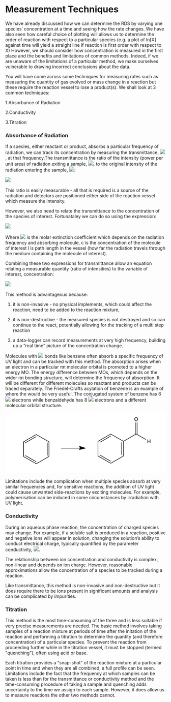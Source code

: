 # Measurement Techniques

 
We have already discussed how we can determine the RDS by varying one species’ concentration at a time and seeing how the rate changes. We have also seen how careful choice of plotting will allows us to determine the order of reaction with respect to a particular species (e.g. a plot of ln⁡[X] against time will yield a straight line if reaction is first order with respect to X)
However, we should consider how concentration is measured in the first place and the benefits and limitations of common methods. Indeed, if we are unaware of the limitations of a particular method, we make ourselves vulnerable to drawing incorrect conclusions about the data.

You will have come across some techniques for measuring rates such as measuring the quantity of gas evolved or mass change in a reaction but these require the reaction vessel to lose a product(s). 
We shall look at 3 common techniques:

1.Absorbance of Radiation

2.Conductivity

3.Titration

### Absorbance of Radiation

If a species, either reactant or product, absorbs a particular frequency of radiation, we can track its concentration by measuring the transmittance, <img src="https://render.githubusercontent.com/render/math?math=\displaystyle T">, at that frequency.The transmittance is the ratio of the intensity (power per unit area) of radiation exiting a sample, <img src="https://render.githubusercontent.com/render/math?math=\displaystyle I">, to the original intensity of the radiation entering the sample, <img src="https://render.githubusercontent.com/render/math?math=\displaystyle I_0">:

<img src="https://render.githubusercontent.com/render/math?math=\displaystyle T = \frac{I}{I_0}">

This ratio is easily measurable - all that is required is a source of the radiation and detectors are positioned either side of the reaction vessel which measure the intensity. 

However, we also need to relate the transmittance to the concentration of the species of interest. Fortunataley we can do so using the expression:

<img src="https://render.githubusercontent.com/render/math?math=\displaystyle T = e^{-\epsilon c l}">

Where <img src="https://render.githubusercontent.com/render/math?math=\displaystyle \epsilon"> is the molar extinction coefficient which depends on the radiation frequency and absorbing molecule, c	is the concentration of the molecule of interest l is path length in the vessel (how far the radiation travels through the medium containing the molecule of interest).

Combining these two expressions for transmittance allow an equation relating a measurable quantity (ratio of intensities) to the variable of interest, concentration: 


<img src="https://render.githubusercontent.com/render/math?math=\displaystyle \frac{I}{I_0} = e^{-\epsilon c l}">


This method is advantageous because:

1.	it is non-invasive - no physical implements, which could affect the reaction, need to be added to the reaction mixture, 

2.	it is non-destructive - the measured species is not destroyed and so can continue to the react, potentially allowing for the tracking of a multi step reaction 

3.	a data-logger can record measurements at very high frequency, building up a “real time” picture of the concentration change. 

Molecules with <img src="https://render.githubusercontent.com/render/math?math=\displaystyle \pi"> bonds like benzene often absorb a specific frequency of UV light and can be tracked with this method. The absorption arises when an electron in a particular ππ molecular orbital is promoted to a higher energy MO. The energy difference between MOs, which depends on the wider ππ bonding structure, will determine the frequency of absorption. It will be different for different molecules so reactant and products can be traced separately. The Friedel-Crafts acylation of benzene is an example of where the would be very useful. The conjugated system of benzene has 6 <img src="https://render.githubusercontent.com/render/math?math=\displaystyle \pi"> electrons while benzaldehyde has 8 <img src="https://render.githubusercontent.com/render/math?math=\displaystyle \pi"> electrons and a different molecular orbital structure. 

![alt text](./figures/FC_Acylation.png)


Limitations include the complication when multiple species absorb at very similar frequencies and, for sensitive reactions, the addition of UV light could cause unwanted side-reactions by exciting molecules. For example, polymerisation can be induced in some circumstances by irradiation with UV light. 

### Conductivity 

During an aqueous phase reaction, the concentration of charged species may change. For example, if a soluble salt is produced in a reaction, positive and negative ions will appear in solution, changing the solution’s ability to conduct electrical charge, typically quantified by the parameter conductivity,  <img src="https://render.githubusercontent.com/render/math?math=\displaystyle \sigma">. 
 
The relationship between ion concentration and conductivity is complex, non-linear and depends on ion charge. However, reasonable approximations allow the concentration of a species to be tracked during a reaction. 
 
Like transmittance, this method is non-invasive and non-destructive but it does require there to be ions present in significant amounts and analysis can be complicated by impurities. 

### Titration

This method is the most time-consuming of the three and is less suitable if very precise measurements are needed. The basic method involves taking samples of a reaction mixture at periods of time after the initation of the reaction and performing a titration to determine the quantity (and therefore concentration) of a particular species. 
To prevent the reaction from proceeding further while in the titration vessel, it must be stopped (termed "quenching"), often using acid or base. 

Each titration provides a “snap-shot” of the reaction mixture at a particular point in time and when they are all combined, a full profile can be seen. 
Limitations include the fact that the frequency at which samples can be taken is less than for the transmittance or conductivity method and the time-consuming procedure of taking a sample and quenching adds uncertainty to the time we assign to each sample. However, it does allow us to measure reactions the other two methods cannot.

